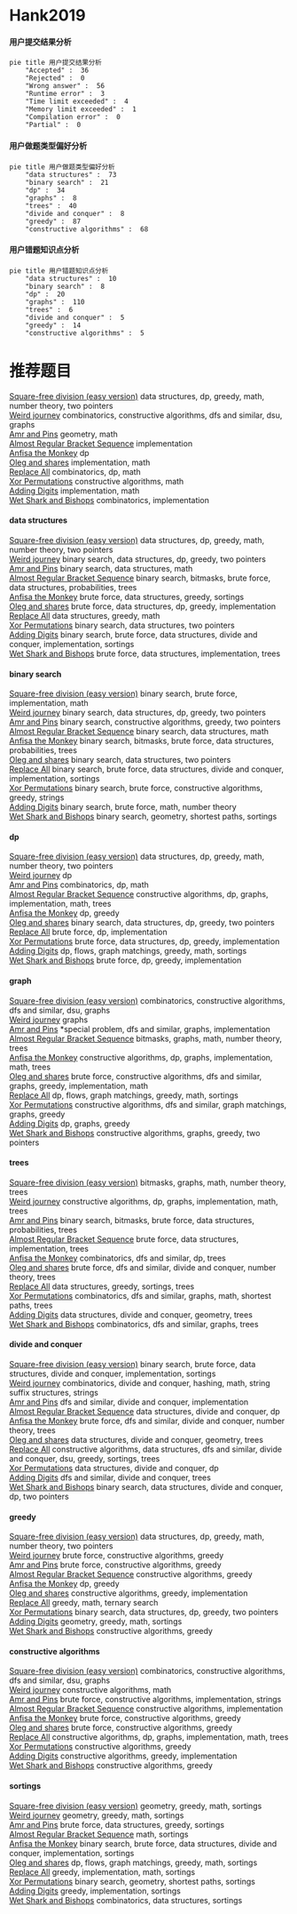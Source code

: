 # Hank2019
<!-- tabs:start -->
#### **用户提交结果分析**

```mermaid
pie title 用户提交结果分析
    "Accepted" :  36
    "Rejected" :  0
    "Wrong answer" :  56
    "Runtime error" :  3
    "Time limit exceeded" :  4
    "Memory limit exceeded" :  1
    "Compilation error" :  0
    "Partial" :  0
```
#### **用户做题类型偏好分析**

```mermaid
pie title 用户做题类型偏好分析
    "data structures" :  73
    "binary search" :  21
    "dp" :  34
    "graphs" :  8
    "trees" :  40
    "divide and conquer" :  8
    "greedy" :  87
    "constructive algorithms" :  68
```
#### **用户错题知识点分析**

```mermaid
pie title 用户错题知识点分析
    "data structures" :  10
    "binary search" :  8
    "dp" :  20
    "graphs" :  110
    "trees" :  6
    "divide and conquer" :  5
    "greedy" :  14
    "constructive algorithms" :  5
```
<!-- tabs:end -->
# 推荐题目
[Square-free division (easy version)](http://codeforces.com/problemset/problem/1497/E1)		data structures,
                        dp,
                        greedy,
                        math,
                        number theory,
                        two pointers		  
[Weird journey](https://codeforces.com/contest/789/problem/D)		combinatorics,
                        constructive algorithms,
                        dfs and similar,
                        dsu,
                        graphs		  
[Amr and Pins](http://codeforces.com/problemset/problem/507/B)		geometry,
                        math		  
[Almost Regular Bracket Sequence](http://codeforces.com/problemset/problem/1095/E)		implementation		  
[Anfisa the Monkey](http://codeforces.com/problemset/problem/44/E)		dp		  
[Oleg and shares](http://codeforces.com/problemset/problem/793/A)		implementation,
                        math		  
[Replace All](http://codeforces.com/problemset/problem/794/G)		combinatorics,
                        dp,
                        math		  
[Xor Permutations](http://codeforces.com/problemset/problem/1168/E)		constructive algorithms,
                        math		  
[Adding Digits](http://codeforces.com/problemset/problem/260/A)		implementation,
                        math		  
[Wet Shark and Bishops](http://codeforces.com/problemset/problem/621/B)		combinatorics,
                        implementation		  
<!-- tabs:start -->
#### **data structures**
[Square-free division (easy version)](http://codeforces.com/problemset/problem/1497/E1)		data structures,
                        dp,
                        greedy,
                        math,
                        number theory,
                        two pointers		  
[Weird journey](http://codeforces.com/problemset/problem/1492/C)		binary search,
                        data structures,
                        dp,
                        greedy,
                        two pointers		  
[Amr and Pins](http://codeforces.com/problemset/problem/1490/G)		binary search,
                        data structures,
                        math		  
[Almost Regular Bracket Sequence](http://codeforces.com/problemset/problem/1479/D)		binary search,
                        bitmasks,
                        brute force,
                        data structures,
                        probabilities,
                        trees		  
[Anfisa the Monkey](http://codeforces.com/problemset/problem/1497/A)		brute force,
                        data structures,
                        greedy,
                        sortings		  
[Oleg and shares](http://codeforces.com/problemset/problem/1491/C)		brute force,
                        data structures,
                        dp,
                        greedy,
                        implementation		  
[Replace All](http://codeforces.com/problemset/problem/1492/B)		data structures,
                        greedy,
                        math		  
[Xor Permutations](http://codeforces.com/problemset/problem/1436/E)		binary search,
                        data structures,
                        two pointers		  
[Adding Digits](http://codeforces.com/problemset/problem/1461/D)		binary search,
                        brute force,
                        data structures,
                        divide and conquer,
                        implementation,
                        sortings		  
[Wet Shark and Bishops](http://codeforces.com/problemset/problem/1511/C)		brute force,
                        data structures,
                        implementation,
                        trees		  
#### **binary search**
[Square-free division (easy version)](http://codeforces.com/problemset/problem/750/A)		binary search,
                        brute force,
                        implementation,
                        math		  
[Weird journey](http://codeforces.com/problemset/problem/1492/C)		binary search,
                        data structures,
                        dp,
                        greedy,
                        two pointers		  
[Amr and Pins](http://codeforces.com/problemset/problem/1463/D)		binary search,
                        constructive algorithms,
                        greedy,
                        two pointers		  
[Almost Regular Bracket Sequence](http://codeforces.com/problemset/problem/1490/G)		binary search,
                        data structures,
                        math		  
[Anfisa the Monkey](http://codeforces.com/problemset/problem/1479/D)		binary search,
                        bitmasks,
                        brute force,
                        data structures,
                        probabilities,
                        trees		  
[Oleg and shares](http://codeforces.com/problemset/problem/1436/E)		binary search,
                        data structures,
                        two pointers		  
[Replace All](http://codeforces.com/problemset/problem/1461/D)		binary search,
                        brute force,
                        data structures,
                        divide and conquer,
                        implementation,
                        sortings		  
[Xor Permutations](http://codeforces.com/problemset/problem/1493/C)		binary search,
                        brute force,
                        constructive algorithms,
                        greedy,
                        strings		  
[Adding Digits](http://codeforces.com/problemset/problem/1487/D)		binary search,
                        brute force,
                        math,
                        number theory		  
[Wet Shark and Bishops](http://codeforces.com/problemset/problem/1486/B)		binary search,
                        geometry,
                        shortest paths,
                        sortings		  
#### **dp**
[Square-free division (easy version)](http://codeforces.com/problemset/problem/1497/E1)		data structures,
                        dp,
                        greedy,
                        math,
                        number theory,
                        two pointers		  
[Weird journey](http://codeforces.com/problemset/problem/44/E)		dp		  
[Amr and Pins](http://codeforces.com/problemset/problem/794/G)		combinatorics,
                        dp,
                        math		  
[Almost Regular Bracket Sequence](http://codeforces.com/problemset/problem/830/E)		constructive algorithms,
                        dp,
                        graphs,
                        implementation,
                        math,
                        trees		  
[Anfisa the Monkey](http://codeforces.com/problemset/problem/508/E)		dp,
                        greedy		  
[Oleg and shares](http://codeforces.com/problemset/problem/1492/C)		binary search,
                        data structures,
                        dp,
                        greedy,
                        two pointers		  
[Replace All](https://codeforces.com/contest/1457/problem/C)		brute force,
                        dp,
                        implementation		  
[Xor Permutations](http://codeforces.com/problemset/problem/1491/C)		brute force,
                        data structures,
                        dp,
                        greedy,
                        implementation		  
[Adding Digits](http://codeforces.com/problemset/problem/1437/C)		dp,
                        flows,
                        graph matchings,
                        greedy,
                        math,
                        sortings		  
[Wet Shark and Bishops](http://codeforces.com/problemset/problem/1499/B)		brute force,
                        dp,
                        greedy,
                        implementation		  
#### **graph**
[Square-free division (easy version)](https://codeforces.com/contest/789/problem/D)		combinatorics,
                        constructive algorithms,
                        dfs and similar,
                        dsu,
                        graphs		  
[Weird journey](http://codeforces.com/problemset/problem/350/B)		graphs		  
[Amr and Pins](http://codeforces.com/problemset/problem/770/C)		*special problem,
                        dfs and similar,
                        graphs,
                        implementation		  
[Almost Regular Bracket Sequence](http://codeforces.com/problemset/problem/724/G)		bitmasks,
                        graphs,
                        math,
                        number theory,
                        trees		  
[Anfisa the Monkey](http://codeforces.com/problemset/problem/830/E)		constructive algorithms,
                        dp,
                        graphs,
                        implementation,
                        math,
                        trees		  
[Oleg and shares](http://codeforces.com/problemset/problem/1487/C)		brute force,
                        constructive algorithms,
                        dfs and similar,
                        graphs,
                        greedy,
                        implementation,
                        math		  
[Replace All](http://codeforces.com/problemset/problem/1437/C)		dp,
                        flows,
                        graph matchings,
                        greedy,
                        math,
                        sortings		  
[Xor Permutations](http://codeforces.com/problemset/problem/1470/D)		constructive algorithms,
                        dfs and similar,
                        graph matchings,
                        graphs,
                        greedy		  
[Adding Digits](http://codeforces.com/problemset/problem/1476/C)		dp,
                        graphs,
                        greedy		  
[Wet Shark and Bishops](http://codeforces.com/problemset/problem/1304/D)		constructive algorithms,
                        graphs,
                        greedy,
                        two pointers		  
#### **trees**
[Square-free division (easy version)](http://codeforces.com/problemset/problem/724/G)		bitmasks,
                        graphs,
                        math,
                        number theory,
                        trees		  
[Weird journey](http://codeforces.com/problemset/problem/830/E)		constructive algorithms,
                        dp,
                        graphs,
                        implementation,
                        math,
                        trees		  
[Amr and Pins](http://codeforces.com/problemset/problem/1479/D)		binary search,
                        bitmasks,
                        brute force,
                        data structures,
                        probabilities,
                        trees		  
[Almost Regular Bracket Sequence](http://codeforces.com/problemset/problem/1511/C)		brute force,
                        data structures,
                        implementation,
                        trees		  
[Anfisa the Monkey](http://codeforces.com/problemset/problem/1499/F)		combinatorics,
                        dfs and similar,
                        dp,
                        trees		  
[Oleg and shares](http://codeforces.com/problemset/problem/1491/E)		brute force,
                        dfs and similar,
                        divide and conquer,
                        number theory,
                        trees		  
[Replace All](http://codeforces.com/problemset/problem/1466/D)		data structures,
                        greedy,
                        sortings,
                        trees		  
[Xor Permutations](http://codeforces.com/problemset/problem/1495/D)		combinatorics,
                        dfs and similar,
                        graphs,
                        math,
                        shortest paths,
                        trees		  
[Adding Digits](http://codeforces.com/problemset/problem/1303/G)		data structures,
                        divide and conquer,
                        geometry,
                        trees		  
[Wet Shark and Bishops](http://codeforces.com/problemset/problem/1454/E)		combinatorics,
                        dfs and similar,
                        graphs,
                        trees		  
#### **divide and conquer**
[Square-free division (easy version)](http://codeforces.com/problemset/problem/1461/D)		binary search,
                        brute force,
                        data structures,
                        divide and conquer,
                        implementation,
                        sortings		  
[Weird journey](http://codeforces.com/problemset/problem/1466/G)		combinatorics,
                        divide and conquer,
                        hashing,
                        math,
                        string suffix structures,
                        strings		  
[Amr and Pins](http://codeforces.com/problemset/problem/1490/D)		dfs and similar,
                        divide and conquer,
                        implementation		  
[Almost Regular Bracket Sequence](https://codeforces.com/contest/1483/problem/C)		data structures,
                        divide and conquer,
                        dp		  
[Anfisa the Monkey](http://codeforces.com/problemset/problem/1491/E)		brute force,
                        dfs and similar,
                        divide and conquer,
                        number theory,
                        trees		  
[Oleg and shares](http://codeforces.com/problemset/problem/1303/G)		data structures,
                        divide and conquer,
                        geometry,
                        trees		  
[Replace All](http://codeforces.com/problemset/problem/1494/D)		constructive algorithms,
                        data structures,
                        dfs and similar,
                        divide and conquer,
                        dsu,
                        greedy,
                        sortings,
                        trees		  
[Xor Permutations](http://codeforces.com/problemset/problem/1482/E)		data structures,
                        divide and conquer,
                        dp		  
[Adding Digits](http://codeforces.com/problemset/problem/566/C)		dfs and similar,
                        divide and conquer,
                        trees		  
[Wet Shark and Bishops](http://codeforces.com/problemset/problem/1428/F)		binary search,
                        data structures,
                        divide and conquer,
                        dp,
                        two pointers		  
#### **greedy**
[Square-free division (easy version)](http://codeforces.com/problemset/problem/1497/E1)		data structures,
                        dp,
                        greedy,
                        math,
                        number theory,
                        two pointers		  
[Weird journey](http://codeforces.com/problemset/problem/1264/B)		brute force,
                        constructive algorithms,
                        greedy		  
[Amr and Pins](https://codeforces.com/contest/1265/problem/D)		brute force,
                        constructive algorithms,
                        greedy		  
[Almost Regular Bracket Sequence](http://codeforces.com/problemset/problem/1265/A)		constructive algorithms,
                        greedy		  
[Anfisa the Monkey](http://codeforces.com/problemset/problem/508/E)		dp,
                        greedy		  
[Oleg and shares](http://codeforces.com/problemset/problem/1371/D)		constructive algorithms,
                        greedy,
                        implementation		  
[Replace All](http://codeforces.com/problemset/problem/1413/E)		greedy,
                        math,
                        ternary search		  
[Xor Permutations](http://codeforces.com/problemset/problem/1492/C)		binary search,
                        data structures,
                        dp,
                        greedy,
                        two pointers		  
[Adding Digits](https://codeforces.com/contest/1496/problem/C)		geometry,
                        greedy,
                        math,
                        sortings		  
[Wet Shark and Bishops](http://codeforces.com/problemset/problem/1493/A)		constructive algorithms,
                        greedy		  
#### **constructive algorithms**
[Square-free division (easy version)](https://codeforces.com/contest/789/problem/D)		combinatorics,
                        constructive algorithms,
                        dfs and similar,
                        dsu,
                        graphs		  
[Weird journey](http://codeforces.com/problemset/problem/1168/E)		constructive algorithms,
                        math		  
[Amr and Pins](http://codeforces.com/problemset/problem/551/B)		brute force,
                        constructive algorithms,
                        implementation,
                        strings		  
[Almost Regular Bracket Sequence](http://codeforces.com/problemset/problem/1335/D)		constructive algorithms,
                        implementation		  
[Anfisa the Monkey](http://codeforces.com/problemset/problem/1264/B)		brute force,
                        constructive algorithms,
                        greedy		  
[Oleg and shares](https://codeforces.com/contest/1265/problem/D)		brute force,
                        constructive algorithms,
                        greedy		  
[Replace All](http://codeforces.com/problemset/problem/830/E)		constructive algorithms,
                        dp,
                        graphs,
                        implementation,
                        math,
                        trees		  
[Xor Permutations](http://codeforces.com/problemset/problem/1265/A)		constructive algorithms,
                        greedy		  
[Adding Digits](http://codeforces.com/problemset/problem/1371/D)		constructive algorithms,
                        greedy,
                        implementation		  
[Wet Shark and Bishops](http://codeforces.com/problemset/problem/1493/A)		constructive algorithms,
                        greedy		  
#### **sortings**
[Square-free division (easy version)](https://codeforces.com/contest/1496/problem/C)		geometry,
                        greedy,
                        math,
                        sortings		  
[Weird journey](http://codeforces.com/problemset/problem/1495/A)		geometry,
                        greedy,
                        math,
                        sortings		  
[Amr and Pins](http://codeforces.com/problemset/problem/1497/A)		brute force,
                        data structures,
                        greedy,
                        sortings		  
[Almost Regular Bracket Sequence](http://codeforces.com/problemset/problem/1427/A)		math,
                        sortings		  
[Anfisa the Monkey](http://codeforces.com/problemset/problem/1461/D)		binary search,
                        brute force,
                        data structures,
                        divide and conquer,
                        implementation,
                        sortings		  
[Oleg and shares](http://codeforces.com/problemset/problem/1437/C)		dp,
                        flows,
                        graph matchings,
                        greedy,
                        math,
                        sortings		  
[Replace All](http://codeforces.com/problemset/problem/1473/A)		greedy,
                        implementation,
                        math,
                        sortings		  
[Xor Permutations](http://codeforces.com/problemset/problem/1486/B)		binary search,
                        geometry,
                        shortest paths,
                        sortings		  
[Adding Digits](http://codeforces.com/problemset/problem/1480/B)		greedy,
                        implementation,
                        sortings		  
[Wet Shark and Bishops](http://codeforces.com/problemset/problem/1420/D)		combinatorics,
                        data structures,
                        sortings		  
<!-- tabs:end -->
